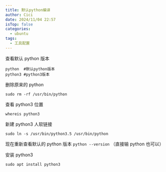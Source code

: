 ```yaml
---
title: 默认python编译
author: Cici
date: 2024/11/04 22:57
isTop: false
categories:
  - ubuntu
tags:
  - 工具配置
---
```


查看默认 python 版本

```shell
python  #默认python版本
python3 #python3版本
```

删除原来的 python

```shell
sudo rm -rf /usr/bin/python
```

查看 python3 位置

```shell
whereis python3
```

新建 python3 人软链接

```shell
sudo ln -s /usr/bin/python3.5 /usr/bin/python
```

现在重新查看默认的 python 版本
`python --version` （直接输 python 也可以）

安装 python3

```shell
sudo apt install python3
```
